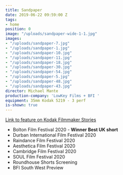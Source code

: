 ```yaml
---
title: Sandpaper
date: 2019-06-22 09:59:00 Z
tags:
- home
position: 0
image: "/uploads/sandpaper-wide-1-1.jpg"
images:
- "/uploads/sandpaper-7.jpg"
- "/uploads/sandpaper-1.jpg"
- "/uploads/sandpaper-10.jpg"
- "/uploads/sandpaper-11.jpg"
- "/uploads/sandpaper-18.jpg"
- "/uploads/sandpaper-30.jpg"
- "/uploads/sandpaper-54.jpg"
- "/uploads/sandpaper-5.jpg"
- "/uploads/sandpaper-48.jpg"
- "/uploads/sandpaper-43.jpg"
director: Michael Mante
production-company: 'LowKey Films + BFI '
equipment: 35mm Kodak 5219 - 3 perf
is-shown: true
---
```




[Link to feature on Kodak Filmmaker Stories](https://www.kodak.com/en/motion/blog-post/sandpaper)

* Bolton Film Festival 2020 - **Winner Best UK short** 
* Durban International Film Festival 2020
* Raindance Film Festival 2020
* Aesthetica Film Festival 2020
* Cambridge Film Festival 2020
* SOUL Film Festival 2020
* Roundhouse Shorts Screening
* BFI South West Preview

